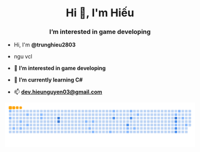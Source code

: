 <h1 align="center">Hi 👋, I'm Hiếu</h1>
<h3 align="center">I’m interested in game developing</h3>

- Hi, I'm **@trunghieu2803**
- ngu vcl
- 👀 **I’m interested in game developing**

- 🌱 **I’m currently learning C#**

- 📫 **dev.hieunguyen03@gmail.com**

![snake gif](https://github.com/trunghieu2803/trunghieu2803/blob/output/github-contribution-grid-snake.gif)
